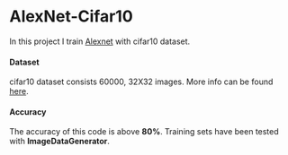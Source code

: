 # AlexNet-Cifar10

In this project I train [Alexnet](https://www.learnopencv.com/understanding-alexnet/) with cifar10 dataset.    

#### Dataset

cifar10 dataset consists 60000, 32X32 images. More info can be found [here](https://www.cs.toronto.edu/~kriz/cifar.html).
#### Accuracy

The accuracy of this code is above **80%**. Training sets have been tested with **ImageDataGenerator**.
